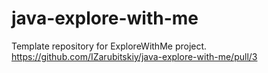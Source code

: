 # java-explore-with-me
Template repository for ExploreWithMe project.
https://github.com/IZarubitskiy/java-explore-with-me/pull/3